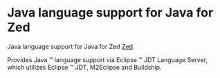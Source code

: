 # Java language support for Java for Zed
Java language support for Java for Zed [Zed](https://github.com/zed-industries/zed).

Provides Java ™ language support via Eclipse ™ JDT Language Server, which utilizes Eclipse ™ JDT, M2Eclipse and Buildship.